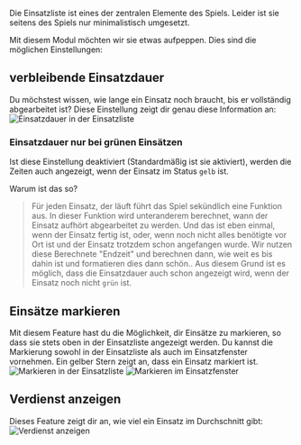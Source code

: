 Die Einsatzliste ist eines der zentralen Elemente des Spiels. Leider ist sie seitens des Spiels nur minimalistisch umgesetzt.

Mit diesem Modul möchten wir sie etwas aufpeppen. Dies sind die möglichen Einstellungen:

## verbleibende Einsatzdauer
Du möchstest wissen, wie lange ein Einsatz noch braucht, bis er vollständig abgearbeitet ist?
Diese Einstellung zeigt dir genau diese Information an:
![Einsatzdauer in der Einsatzliste](/v4/docs/assets/extendedCallList/img/de_DE/einsatzdauer.png)

### Einsatzdauer nur bei grünen Einsätzen
Ist diese Einstellung deaktiviert (Standardmäßig ist sie aktiviert), werden die Zeiten auch angezeigt, wenn der Einsatz im Status `gelb` ist.

Warum ist das so?
> Für jeden Einsatz, der läuft führt das Spiel sekündlich eine Funktion aus. In dieser Funktion wird unteranderem berechnet, wann der Einsatz aufhört abgearbeitet zu werden. Und das ist eben einmal, wenn der Einsatz fertig ist, oder, wenn noch nicht alles benötigte vor Ort ist und der Einsatz trotzdem schon angefangen wurde.
> Wir nutzen diese Berechnete "Endzeit" und berechnen dann, wie weit es bis dahin ist und formatieren dies dann schön..
> Aus diesem Grund ist es möglich, dass die Einsatzdauer auch schon angezeigt wird, wenn der Einsatz noch nicht `grün` ist. 

## Einsätze markieren
Mit diesem Feature hast du die Möglichkeit, dir Einsätze zu markieren, so dass sie stets oben in der Einsatzliste angezeigt werden. Du kannst die Markierung sowohl in der Einsatzliste als auch im Einsatzfenster vornehmen. Ein gelber Stern zeigt an, dass ein Einsatz markiert ist.
![Markieren in der Einsatzliste](/v4/docs/assets/extendedCallList/img/de_DE/markieren.png)
![Markieren im Einsatzfenster](/v4/docs/assets/extendedCallList/img/de_DE/markieren_einsatz.png)

## Verdienst anzeigen
Dieses Feature zeigt dir an, wie viel ein Einsatz im Durchschnitt gibt:
![Verdienst anzeigen](/v4/docs/assets/extendedCallList/img/de_DE/verdienst.png)